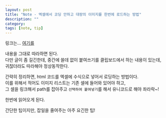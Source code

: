 ```yaml
---
layout: post
title: "Note - 엑셀에서 코딩 안하고 대량의 이미지를 한번에 로드하는 방법"
description: ""
category:
tags: [note, tip]
---
```


링크는… [여기를](http://blog.naver.com/PostView.nhn?blogId=bestusr&logNo=130187692771)

내용을 그대로 따라하면 된다.  
다만 글이 좀 길긴한데, 중간에 쓸데 없이 붙여쓰기를 클립보드에서 하는 내용이 있는데,  
귀찮더라도 따라해야 정상동작한다.

간략히 정리하면, html 코드를 엑셀에 수식으로 넣어서 로딩하는 방법이다.  
이를 위해서 적어도 이미지 리스트는 기존 셀에 들어와 있어야 하고,  
그 셀을 링크해서 path를 잡아주고 `선택하여 붙여넣기`를 해서 유니코드로 해야 좌라락~!  

한번에 읽어오게 된다.

간단한 팁이지만, 잡일을 줄여주는 아주 요긴한 팁!
